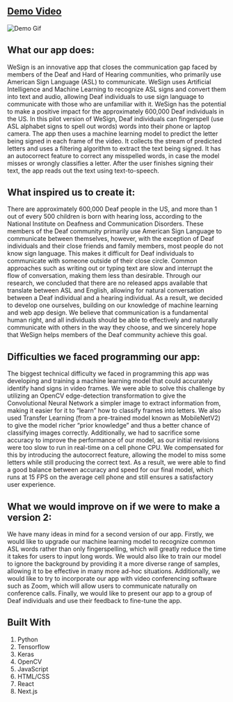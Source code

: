 ## [Demo Video]()

![Demo Gif]()

## What our app does:

WeSign is an innovative app that closes the communication gap faced by members of the Deaf and Hard of Hearing communities, who primarily use American Sign Language (ASL) to communicate. WeSign uses Artificial Intelligence and Machine Learning to recognize ASL signs and convert them into text and audio, allowing Deaf individuals to use sign language to communicate with those who are unfamiliar with it. WeSign has the potential to make a positive impact for the approximately 600,000 Deaf individuals in the US.
In this pilot version of WeSign, Deaf individuals can fingerspell (use ASL alphabet signs to spell out words) words into their phone or laptop camera. The app then uses a machine learning model to predict the letter being signed in each frame of the video. It collects the stream of predicted letters and uses a filtering algorithm to extract the text being signed. It has an autocorrect feature to correct any misspelled words, in case the model misses or wrongly classifies a letter. After the user finishes signing their text, the app reads out the text using text-to-speech.

## What inspired us to create it:

There are approximately 600,000 Deaf people in the US, and more than 1 out of every 500 children is born with hearing loss, according to the National Institute on Deafness and Communication Disorders. These members of the Deaf community primarily use American Sign Language to communicate between themselves, however, with the exception of Deaf individuals and their close friends and family members, most people do not know sign language. This makes it difficult for Deaf individuals to communicate with someone outside of their close circle. Common approaches such as writing out or typing text are slow and interrupt the flow of conversation, making them less than desirable. Through our research, we concluded that there are no released apps available that translate between ASL and English, allowing for natural conversation between a Deaf individual and a hearing individual. As a result, we decided to develop one ourselves, building on our knowledge of machine learning and web app design. We believe that communication is a fundamental human right, and all individuals should be able to effectively and naturally communicate with others in the way they choose, and we sincerely hope that WeSign helps members of the Deaf community achieve this goal.

## Difficulties we faced programming our app:

The biggest technical difficulty we faced in programming this app was developing and training a machine learning model that could accurately identify hand signs in video frames. We were able to solve this challenge by utilizing an OpenCV edge-detection transformation to give the Convolutional Neural Network a simpler image to extract information from, making it easier for it to “learn” how to classify frames into letters. We also used Transfer Learning (from a pre-trained model known as MobileNetV2) to give the model richer “prior knowledge” and thus a better chance of classifying images correctly. Additionally, we had to sacrifice some accuracy to improve the performance of our model, as our initial revisions were too slow to run in real-time on a cell phone CPU. We compensated for this by introducing the autocorrect feature, allowing the model to miss some letters while still producing the correct text. As a result, we were able to find a good balance between accuracy and speed for our final model, which runs at 15 FPS on the average cell phone and still ensures a satisfactory user experience.

## What we would improve on if we were to make a version 2:

We have many ideas in mind for a second version of our app. Firstly, we would like to upgrade our machine learning model to recognize common ASL words rather than only fingerspelling, which will greatly reduce the time it takes for users to input long words. We would also like to train our model to ignore the background by providing it a more diverse range of samples, allowing it to be effective in many more ad-hoc situations. Additionally, we would like to try to incorporate our app with video conferencing software such as Zoom, which will allow users to communicate naturally on conference calls. Finally, we would like to present our app to a group of Deaf individuals and use their feedback to fine-tune the app.

## Built With

1. Python
2. Tensorflow
3. Keras
4. OpenCV
5. JavaScript
6. HTML/CSS
7. React
8. Next.js
